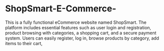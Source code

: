 # ShopSmart-E-Commerce-
This is a fully functional eCommerce website named ShopSmart. The platform includes essential features such as user login and registration, product browsing with categories, a shopping cart, and a secure payment system. Users can easily register, log in, browse products by category, add items to their cart,
